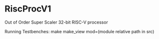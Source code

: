 # RiscProcV1
Out of Order Super Scaler 32-bit RISC-V processor

Running Testbenches: make make_view mod=(module relative path in src)

